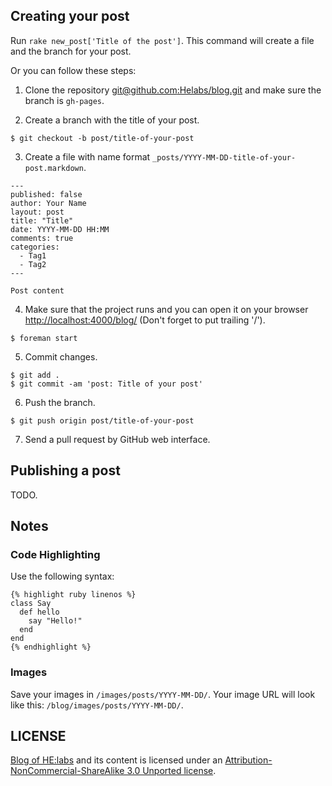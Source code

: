 ## Creating your post

Run ```rake new_post['Title of the post']```. This command will create a file and the branch for your post.

Or you can follow these steps:

1) Clone the repository [git@github.com:Helabs/blog.git](https://github.com/Helabs/blog) and make sure the branch is `gh-pages`.

2) Create a branch with the title of your post.

```
$ git checkout -b post/title-of-your-post
```

3) Create a file with name format `_posts/YYYY-MM-DD-title-of-your-post.markdown`.

```
---
published: false
author: Your Name
layout: post
title: "Title"
date: YYYY-MM-DD HH:MM
comments: true
categories:
  - Tag1
  - Tag2
---

Post content
```

4) Make sure that the project runs and you can open it on your browser [http://localhost:4000/blog/](http://localhost:4000/blog/) (Don't forget to put trailing '/').

```
$ foreman start
```

5) Commit changes.

```
$ git add .
$ git commit -am 'post: Title of your post'
```

6) Push the branch.

```
$ git push origin post/title-of-your-post
```

7) Send a pull request by GitHub web interface.

## Publishing a post

TODO.

## Notes

### Code Highlighting

Use the following syntax:

```
{% highlight ruby linenos %}
class Say
  def hello
    say "Hello!"
  end
end
{% endhighlight %}
```

### Images

Save your images in `/images/posts/YYYY-MM-DD/`. Your image URL will look like this: `/blog/images/posts/YYYY-MM-DD/`.

## LICENSE

[Blog of HE:labs](http://helabs.com.br/blog/) and its content is licensed under an [Attribution-NonCommercial-ShareAlike 3.0 Unported license](http://creativecommons.org/licenses/by-nc-sa/3.0/legalcode).
